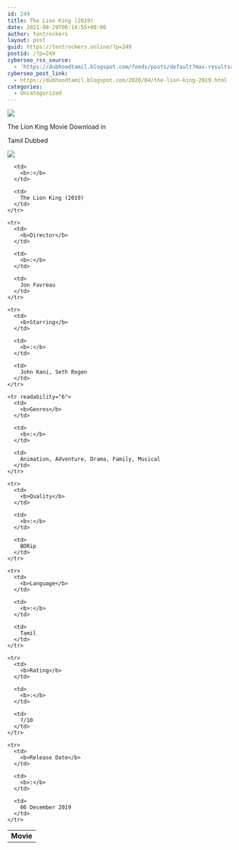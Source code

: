 ```yaml
---
id: 249
title: The Lion King (2019)
date: 2021-08-29T06:14:55+00:00
author: tentrockers
layout: post
guid: https://tentrockers.online/?p=249
postid: /?p=249
cyberseo_rss_source:
  - 'https://dubhoodtamil.blogspot.com/feeds/posts/default?max-results=150&start-index=301'
cyberseo_post_link:
  - https://dubhoodtamil.blogspot.com/2020/04/the-lion-king-2019.html
categories:
  - Uncategorized
---
```

<div class="media_block">
  <img src="https://1.bp.blogspot.com/-UvS-oJzyQHg/Xpyh8K3KaKI/AAAAAAAAAjs/uXOZB9UAA8sO6RpC27W7O6YoxRfLtO5NwCNcBGAsYHQ/s72-c/wp3816706-lion-king-2019-wallpapers.jpg" class="media_thumbnail" />
</div>

<div dir="ltr" trbidi="on" readability="6.7821011673152">
  <p>
    The Lion King Movie Download in&nbsp;
  </p>
  
  <p>
    Tamil Dubbed
  </p>
  
  <div class="separator">
    <a href="https://1.bp.blogspot.com/-UvS-oJzyQHg/Xpyh8K3KaKI/AAAAAAAAAjs/uXOZB9UAA8sO6RpC27W7O6YoxRfLtO5NwCNcBGAsYHQ/s1600/wp3816706-lion-king-2019-wallpapers.jpg" imageanchor="1"><img border="0" data-original-height="1350" data-original-width="1080" src="https://1.bp.blogspot.com/-UvS-oJzyQHg/Xpyh8K3KaKI/AAAAAAAAAjs/uXOZB9UAA8sO6RpC27W7O6YoxRfLtO5NwCNcBGAsYHQ/s1600/wp3816706-lion-king-2019-wallpapers.jpg" /></a>
  </div>
  
  <table cellspacing="5">
    <tr>
      <td>
        <b>Movie</b>
      </td>
      
      <td>
        <b>:</b>
      </td>
      
      <td>
        The Lion King (2019)
      </td>
    </tr>
    
    <tr>
      <td>
        <b>Director</b>
      </td>
      
      <td>
        <b>:</b>
      </td>
      
      <td>
        Jon Favreau
      </td>
    </tr>
    
    <tr>
      <td>
        <b>Starring</b>
      </td>
      
      <td>
        <b>:</b>
      </td>
      
      <td>
        John Kani, Seth Rogen
      </td>
    </tr>
    
    <tr readability="6">
      <td>
        <b>Genres</b>
      </td>
      
      <td>
        <b>:</b>
      </td>
      
      <td>
        Animation, Adventure, Drama, Family, Musical
      </td>
    </tr>
    
    <tr>
      <td>
        <b>Quality</b>
      </td>
      
      <td>
        <b>:</b>
      </td>
      
      <td>
        BDRip
      </td>
    </tr>
    
    <tr>
      <td>
        <b>Language</b>
      </td>
      
      <td>
        <b>:</b>
      </td>
      
      <td>
        Tamil
      </td>
    </tr>
    
    <tr>
      <td>
        <b>Rating</b>
      </td>
      
      <td>
        <b>:</b>
      </td>
      
      <td>
        7/10
      </td>
    </tr>
    
    <tr>
      <td>
        <b>Release Date</b>
      </td>
      
      <td>
        <b>:</b>
      </td>
      
      <td>
        06 December 2019
      </td>
    </tr>
  </table>
</div>